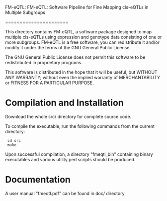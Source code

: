 FM-eQTL: FM-eQTL: Software Pipeline for Fine Mapping cis-eQTLs in Multiple Subgroups

======================


This directory contains FM-eQTL, a software package designed to map multiple cis-eQTLs using expression and genotype data consisting of one or more subgroups. FM-eQTL is a free software, you can redistribute it and/or modify it under the terms of the GNU General Public License.

The GNU General Public License does not permit this software to be redistributed in proprietary programs.

This software is distributed in the hope that it will be useful, but WITHOUT ANY WARRANTY; without even the implied warranty of MERCHANTABILITY or FITNESS FOR A PARTICULAR PURPOSE.



Compilation and Installation
=============================================

Download the whole src/ directory for complete source code.

To compile the executable, run the following commands from the current directory:

     cd src
     make

Upon successful compilation, a directory "fmeqtl_bin" containing binary executables and various utility perl scripts should be produced.   


Documentation 
=============================================

A user manual  "fmeqtl.pdf" can be found in doc/ directory



